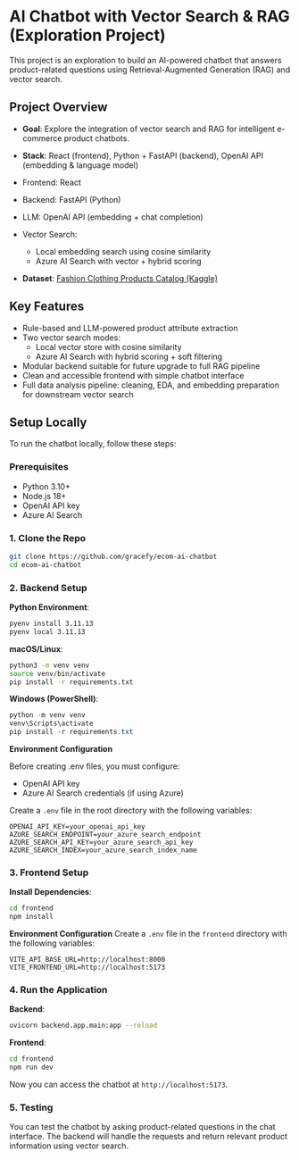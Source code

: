 # AI Chatbot with Vector Search & RAG (Exploration Project)

This project is an exploration to build an AI-powered chatbot that answers product-related questions using Retrieval-Augmented Generation (RAG) and vector search.

## Project Overview

- **Goal**: Explore the integration of vector search and RAG for intelligent e-commerce product chatbots.
- **Stack**: React (frontend), Python + FastAPI (backend), OpenAI API (embedding & language model)

- Frontend: React
- Backend: FastAPI (Python)
- LLM: OpenAI API (embedding + chat completion)
- Vector Search:
  - Local embedding search using cosine similarity
  - Azure AI Search with vector + hybrid scoring
- **Dataset**: [Fashion Clothing Products Catalog (Kaggle)](https://www.kaggle.com/datasets/shivamb/fashion-clothing-products-catalog)

## Key Features

- Rule-based and LLM-powered product attribute extraction
- Two vector search modes:
  - Local vector store with cosine similarity
  - Azure AI Search with hybrid scoring + soft filtering
- Modular backend suitable for future upgrade to full RAG pipeline
- Clean and accessible frontend with simple chatbot interface
- Full data analysis pipeline: cleaning, EDA, and embedding preparation for downstream vector search

## Setup Locally

To run the chatbot locally, follow these steps:

### Prerequisites

- Python 3.10+
- Node.js 18+
- OpenAI API key
- Azure AI Search

### 1. Clone the Repo

```bash
git clone https://github.com/gracefy/ecom-ai-chatbot
cd ecom-ai-chatbot
```

### 2. Backend Setup

**Python Environment**:

```bash
pyenv install 3.11.13
pyenv local 3.11.13
```

**macOS/Linux**:

```bash
python3 -m venv venv
source venv/bin/activate
pip install -r requirements.txt
```

**Windows (PowerShell)**:

```powershell
python -m venv venv
venv\Scripts\activate
pip install -r requirements.txt
```

**Environment Configuration**

Before creating .env files, you must configure:

- OpenAI API key
- Azure AI Search credentials (if using Azure)

Create a `.env` file in the root directory with the following variables:

```env
OPENAI_API_KEY=your_openai_api_key
AZURE_SEARCH_ENDPOINT=your_azure_search_endpoint
AZURE_SEARCH_API_KEY=your_azure_search_api_key
AZURE_SEARCH_INDEX=your_azure_search_index_name
```

### 3. Frontend Setup

**Install Dependencies**:

```bash
cd frontend
npm install
```

**Environment Configuration**
Create a `.env` file in the `frontend` directory with the following variables:

```env
VITE_API_BASE_URL=http://localhost:8000
VITE_FRONTEND_URL=http://localhost:5173
```

### 4. Run the Application

**Backend**:

```bash
uvicorn backend.app.main:app --reload
```

**Frontend**:

```bash
cd frontend
npm run dev
```

Now you can access the chatbot at `http://localhost:5173`.

### 5. Testing

You can test the chatbot by asking product-related questions in the chat interface. The backend will handle the requests and return relevant product information using vector search.
